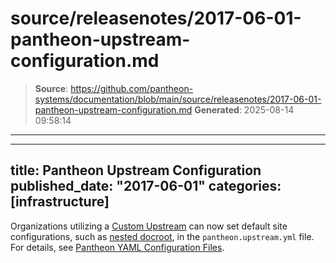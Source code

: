 # source/releasenotes/2017-06-01-pantheon-upstream-configuration.md

> **Source**: https://github.com/pantheon-systems/documentation/blob/main/source/releasenotes/2017-06-01-pantheon-upstream-configuration.md
> **Generated**: 2025-08-14 09:58:14

---

---
title: Pantheon Upstream Configuration
published_date: "2017-06-01"
categories: [infrastructure]
---
Organizations utilizing a [Custom Upstream](/guides/custom-upstream) can now set default site configurations, such as [nested docroot](/nested-docroot), in the `pantheon.upstream.yml` file. For details, see [Pantheon YAML Configuration Files](/pantheon-yml).
